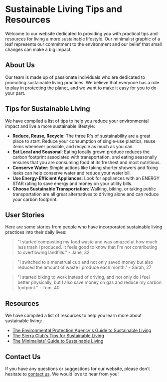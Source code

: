 <!--
Write me content for website with wallpaper which alt text is:

"A minimalist graphic of a leaf for an environmental or sustainable living website"

The name/title of the page should not be 1:1 copy of the alt text but rather a real content of the website which is using this wallpaper.

- Use markdown format 
- Start with the heading
- The content should look like a real website 
- Include real sections like references, contact, user stories, etc. use things relevant to the page purpose.
- Feel free to use structure like headings, bullets, numbering, blockquotes, paragraphs, horizontal lines, etc.
- You can use formatting like bold or _italic_
- You can include UTF-8 emojis
- Links should be only #hash anchors (and you can refer to the document itself)
- Do not include images
-->

<!--font:Inter.-->

# Sustainable Living Tips and Resources

Welcome to our website dedicated to providing you with practical tips and resources for living a more sustainable lifestyle. Our minimalist graphic of a leaf represents our commitment to the environment and our belief that small changes can make a big impact.

## About Us

Our team is made up of passionate individuals who are dedicated to promoting sustainable living practices. We believe that everyone has a role to play in protecting the planet, and we want to make it easy for you to do your part.

## Tips for Sustainable Living

We have compiled a list of tips to help you reduce your environmental impact and live a more sustainable lifestyle:

- **Reduce, Reuse, Recycle**: The three R's of sustainability are a great place to start. Reduce your consumption of single-use plastics, reuse items whenever possible, and recycle as much as you can.
- **Eat Local and Seasonal**: Eating locally grown produce reduces the carbon footprint associated with transportation, and eating seasonally ensures that you are consuming food at its freshest and most nutritious.
- **Conserve Water**: Simple actions like taking shorter showers and fixing leaks can help conserve water and reduce your water bill.
- **Use Energy-Efficient Appliances**: Look for appliances with an ENERGY STAR rating to save energy and money on your utility bills.
- **Choose Sustainable Transportation**: Walking, biking, or taking public transportation are all great alternatives to driving alone and can reduce your carbon footprint.

## User Stories

Here are some stories from people who have incorporated sustainable living practices into their daily lives:

> "I started composting my food waste and was amazed at how much less trash I produced. It feels good to know that I'm not contributing to overflowing landfills." - Jane, 32

> "I switched to a menstrual cup and not only saved money but also reduced the amount of waste I produce each month." - Sarah, 27

> "I started biking to work instead of driving, and not only do I feel better physically, but I also save money on gas and reduce my carbon footprint." - Tom, 40

## Resources

We have compiled a list of resources to help you learn more about sustainable living:

- [The Environmental Protection Agency's Guide to Sustainable Living](#)
- [The Sierra Club's Tips for Sustainable Living](#)
- [The Minimalists' Guide to Sustainable Living](#)

## Contact Us

If you have any questions or suggestions for our website, please don't hesitate to [contact us](#). We would love to hear from you!
